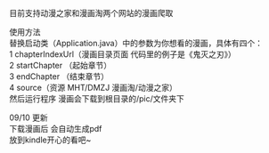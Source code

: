 目前支持动漫之家和漫画淘两个网站的漫画爬取  

使用方法  
替换启动类（Application.java）中的参数为你想看的漫画，具体有四个：  
1 chapterIndexUrl（漫画目录页面 代码里的例子是《鬼灭之刃》）  
2 startChapter （起始章节）  
3 endChapter （结束章节）  
4 source（资源 MHT/DMZJ 漫画淘/动漫之家）  
然后运行程序 漫画会下载到根目录的/pic/文件夹下  

09/10 更新    
下载漫画后 会自动生成pdf  
放到kindle开心的看吧~
